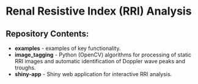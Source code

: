 # Renal Resistive Index (RRI) Analysis

## Repository Contents:
- **examples** - examples of key functionality.
- **image_tagging** - Python (OpenCV) algorithms for processing of static RRI images and automatic identification of Doppler wave peaks and troughs.
- **shiny-app** - Shiny web application for interactive RRI analysis.
